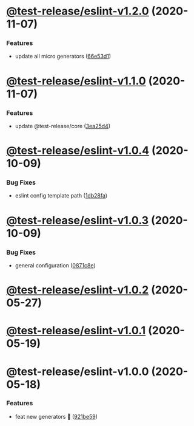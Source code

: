 # [@test-release/eslint-v1.2.0](https://github.com/developer239/test-release/compare/@test-release/eslint-v1.1.0...@test-release/eslint-v1.2.0) (2020-11-07)


### Features

* update all micro generators ([66e53d1](https://github.com/developer239/test-release/commit/66e53d18cedd9809f39897d40ff6270169d17410))

# [@test-release/eslint-v1.1.0](https://github.com/developer239/test-release/compare/@test-release/eslint-v1.0.4...@test-release/eslint-v1.1.0) (2020-11-07)


### Features

* update @test-release/core ([3ea25d4](https://github.com/developer239/test-release/commit/3ea25d446d3f24bdba0dd8dd3a21109639c125e0))

# [@test-release/eslint-v1.0.4](https://github.com/developer239/test-release/compare/@test-release/eslint-v1.0.3...@test-release/eslint-v1.0.4) (2020-10-09)


### Bug Fixes

* eslint config template path ([1db28fa](https://github.com/developer239/test-release/commit/1db28fa3c9f0d38084622696d809dfe2f86ee556))

# [@test-release/eslint-v1.0.3](https://github.com/developer239/test-release/compare/@test-release/eslint-v1.0.2...@test-release/eslint-v1.0.3) (2020-10-09)


### Bug Fixes

* general configuration ([0871c8e](https://github.com/developer239/test-release/commit/0871c8e20b441a959ba4db381b39141682024d87))

# [@test-release/eslint-v1.0.2](https://github.com/developer239/test-release/compare/@test-release/eslint-v1.0.1...@test-release/eslint-v1.0.2) (2020-05-27)

# [@test-release/eslint-v1.0.1](https://github.com/developer239/test-release/compare/@test-release/eslint-v1.0.0...@test-release/eslint-v1.0.1) (2020-05-19)

# @test-release/eslint-v1.0.0 (2020-05-18)


### Features

* feat new generators 🚀 ([921be59](https://github.com/developer239/test-release/commit/921be594daa33c441152bedeadd92f62c386b32a))
